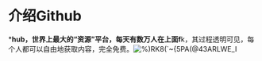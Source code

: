 # 介绍Github
***hub，世界上最大的“资源”平台，每天有数万人在上面f**k，其过程透明可见，每个人都可以自由地获取内容，完全免费。![%)RK8(`~{5PA(@43ARLWE_I](https://user-images.githubusercontent.com/80565897/213842270-c60f0b3d-3027-44be-a778-e5db1bf6009d.png)

